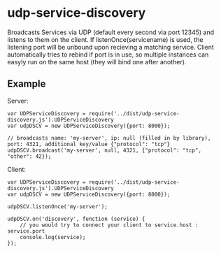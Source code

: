 # udp-service-discovery

Broadcasts Services via UDP (default every second via port 12345) and listens to them on the client.
If listenOnce(servicename) is used, the listening port will be unbound upon recieving a matching service. Client automatically tries to rebind if port is in use, so multiple instances can easyly run on the same host (they will bind one after another).

## Example


Server:

	var UDPServiceDiscovery = require('../dist/udp-service-discovery.js').UDPServiceDiscovery
    var udpDSCV = new UDPServiceDiscovery({port: 8000});

    // broadcasts name: 'my-server', ip: null (filled in by library), port: 4321, additional key/value {"protocol": "tcp"}
    udpDSCV.broadcast('my-server', null, 4321, {"protocol": "tcp", "other": 42});



Client:

	var UDPServiceDiscovery = require('../dist/udp-service-discovery.js').UDPServiceDiscovery
    var udpDSCV = new UDPServiceDiscovery({port: 8000});

    udpDSCV.listenOnce('my-server');

    udpDSCV.on('discovery', function (service) {
        // you would try to connect your client to service.host : service.port
        console.log(service);
    });
